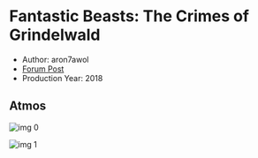 # Fantastic Beasts: The Crimes of Grindelwald

* Author: aron7awol
* [Forum Post](https://www.avsforum.com/threads/bass-eq-for-filtered-movies.2995212/post-57678228)
* Production Year: 2018

## Atmos

![img 0](https://i.imgur.com/XydhTgD.jpg)

![img 1](https://i.imgur.com/Wb0zGwR.jpg)

